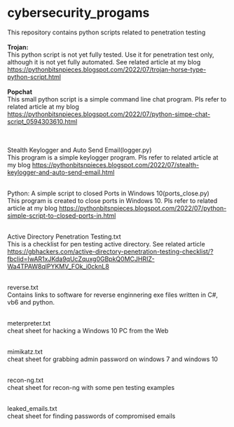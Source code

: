 # cybersecurity_progams
This repository contains python scripts related to penetration testing
<br><br><b>Trojan:</b>
<br>This python script is not yet fully tested. Use it for penetration test only, although it is not yet fully automated. See related article at my blog https://pythonbitsnpieces.blogspot.com/2022/07/trojan-horse-type-python-script.html
<br><br><b>Popchat</b>
<br>This small python script is a simple command line chat program. Pls refer to related article at my blog https://pythonbitsnpieces.blogspot.com/2022/07/python-simpe-chat-script_0594303610.html

<br><br>Stealth Keylogger and Auto Send Email(logger.py)
<br> This program is a simple keylogger program. Pls refer to related article at my blog https://pythonbitsnpieces.blogspot.com/2022/07/stealth-keylogger-and-auto-send-email.html

<br>Python: A simple script to closed Ports in Windows 10(ports_close.py)
<br>This program is created to close ports in Windows 10. Pls refer to related article at my blog https://pythonbitsnpieces.blogspot.com/2022/07/python-simple-script-to-closed-ports-in.html

<br>Active Directory Penetration Testing.txt
<br>This is a checklist for pen testing active directory. See related article  https://gbhackers.com/active-directory-penetration-testing-checklist/?fbclid=IwAR1xJKda9qUcZquxg0GBpkQ0MCJHRIZ-Wa4TPAW8qlPYKMV_FOk_i0cknL8

<br>reverse.txt 
<br> Contains links to software for reverse enginnering exe files written in C#, vb6 and python.

<br>meterpreter.txt
<br>cheat sheet for hacking a Windows 10 PC from the Web

<br>mimikatz.txt
<br>cheat sheet for grabbing admin password on windows 7 and windows 10

<br>recon-ng.txt
<br>cheat sheet for recon-ng with some pen testing examples

<br>leaked_emails.txt
<br>cheat sheet for finding passwords of compromised emails
